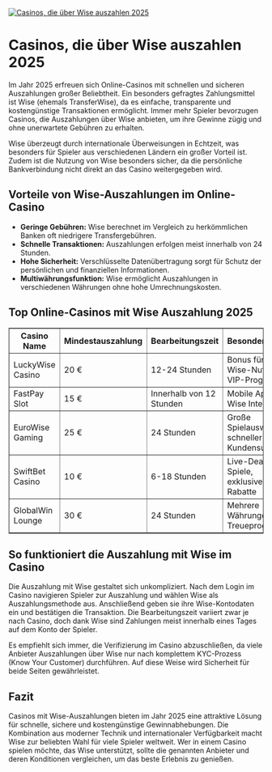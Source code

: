 [![Casinos, die über Wise auszahlen 2025](https://123-caf.pages.dev/gitsignup.png)](https://vrmoo.ru/Bt82HjjY)

<h1>Casinos, die über Wise auszahlen 2025</h1>  <p>Im Jahr 2025 erfreuen sich Online-Casinos mit schnellen und sicheren Auszahlungen großer Beliebtheit. Ein besonders gefragtes Zahlungsmittel ist Wise (ehemals TransferWise), da es einfache, transparente und kostengünstige Transaktionen ermöglicht. Immer mehr Spieler bevorzugen Casinos, die Auszahlungen über Wise anbieten, um ihre Gewinne zügig und ohne unerwartete Gebühren zu erhalten.</p>  <p>Wise überzeugt durch internationale Überweisungen in Echtzeit, was besonders für Spieler aus verschiedenen Ländern ein großer Vorteil ist. Zudem ist die Nutzung von Wise besonders sicher, da die persönliche Bankverbindung nicht direkt an das Casino weitergegeben wird.</p>  <h2>Vorteile von Wise-Auszahlungen im Online-Casino</h2> <ul>   <li><strong>Geringe Gebühren:</strong> Wise berechnet im Vergleich zu herkömmlichen Banken oft niedrigere Transfergebühren.</li>   <li><strong>Schnelle Transaktionen:</strong> Auszahlungen erfolgen meist innerhalb von 24 Stunden.</li>   <li><strong>Hohe Sicherheit:</strong> Verschlüsselte Datenübertragung sorgt für Schutz der persönlichen und finanziellen Informationen.</li>   <li><strong>Multiwährungsfunktion:</strong> Wise ermöglicht Auszahlungen in verschiedenen Währungen ohne hohe Umrechnungskosten.</li> </ul>  <h2>Top Online-Casinos mit Wise Auszahlung 2025</h2>  <table border="1" cellpadding="8" cellspacing="0" style="border-collapse: collapse; width: 100%;">   <thead>     <tr>       <th>Casino Name</th>       <th>Mindestauszahlung</th>       <th>Bearbeitungszeit</th>       <th>Besonderheiten</th>     </tr>   </thead>   <tbody>     <tr>       <td>LuckyWise Casino</td>       <td>20 €</td>       <td>12-24 Stunden</td>       <td>Bonus für Wise-Nutzer, VIP-Programm</td>     </tr>     <tr>       <td>FastPay Slot</td>       <td>15 €</td>       <td>Innerhalb von 12 Stunden</td>       <td>Mobile App mit Wise Integration</td>     </tr>     <tr>       <td>EuroWise Gaming</td>       <td>25 €</td>       <td>24 Stunden</td>       <td>Große Spielauswahl, schneller Kundensupport</td>     </tr>     <tr>       <td>SwiftBet Casino</td>       <td>10 €</td>       <td>6-18 Stunden</td>       <td>Live-Dealer-Spiele, exklusive Wise-Rabatte</td>     </tr>     <tr>       <td>GlobalWin Lounge</td>       <td>30 €</td>       <td>24 Stunden</td>       <td>Mehrere Währungen, Treueprogramm</td>     </tr>   </tbody> </table>  <h2>So funktioniert die Auszahlung mit Wise im Casino</h2> <p>Die Auszahlung mit Wise gestaltet sich unkompliziert. Nach dem Login im Casino navigieren Spieler zur Auszahlung und wählen Wise als Auszahlungsmethode aus. Anschließend geben sie ihre Wise-Kontodaten ein und bestätigen die Transaktion. Die Bearbeitungszeit variiert zwar je nach Casino, doch dank Wise sind Zahlungen meist innerhalb eines Tages auf dem Konto der Spieler.</p>  <p>Es empfiehlt sich immer, die Verifizierung im Casino abzuschließen, da viele Anbieter Auszahlungen über Wise nur nach komplettem KYC-Prozess (Know Your Customer) durchführen. Auf diese Weise wird Sicherheit für beide Seiten gewährleistet.</p>  <h2>Fazit</h2> <p>Casinos mit Wise-Auszahlungen bieten im Jahr 2025 eine attraktive Lösung für schnelle, sichere und kostengünstige Gewinnabhebungen. Die Kombination aus moderner Technik und internationaler Verfügbarkeit macht Wise zur beliebten Wahl für viele Spieler weltweit. Wer in einem Casino spielen möchte, das Wise unterstützt, sollte die genannten Anbieter und deren Konditionen vergleichen, um das beste Erlebnis zu genießen.</p>